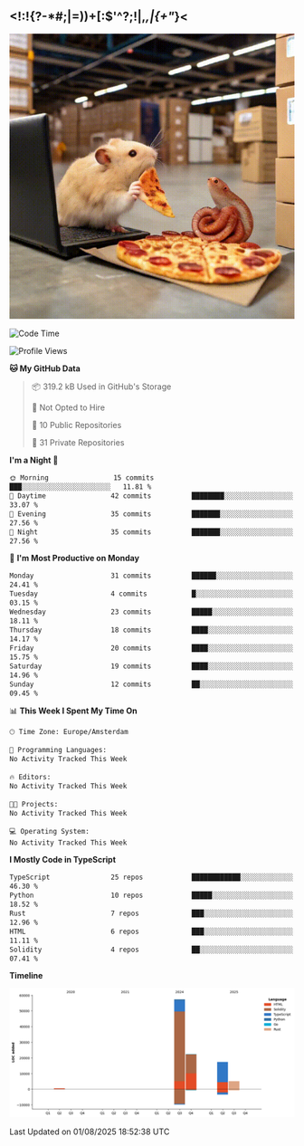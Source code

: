 ## <!:!{?-*#;|=))+[:$'^?;!|,_,|{\+"_}<

![hamster is coding in front of pc at warehouse. and then, squid eats the pizza](/public/image/0.gif)

<!--START_SECTION:waka-->
![Code Time](http://img.shields.io/badge/Code%20Time-279%20hrs%2043%20mins-blue)

![Profile Views](http://img.shields.io/badge/Profile%20Views-0-blue)

**🐱 My GitHub Data** 

> 📦 319.2 kB Used in GitHub's Storage 
 > 
> 🚫 Not Opted to Hire
 > 
> 📜 10 Public Repositories 
 > 
> 🔑 31 Private Repositories 
 > 
**I'm a Night 🦉** 

```text
🌞 Morning                15 commits          ███░░░░░░░░░░░░░░░░░░░░░░   11.81 % 
🌆 Daytime                42 commits          ████████░░░░░░░░░░░░░░░░░   33.07 % 
🌃 Evening                35 commits          ███████░░░░░░░░░░░░░░░░░░   27.56 % 
🌙 Night                  35 commits          ███████░░░░░░░░░░░░░░░░░░   27.56 % 
```
📅 **I'm Most Productive on Monday** 

```text
Monday                   31 commits          ██████░░░░░░░░░░░░░░░░░░░   24.41 % 
Tuesday                  4 commits           █░░░░░░░░░░░░░░░░░░░░░░░░   03.15 % 
Wednesday                23 commits          █████░░░░░░░░░░░░░░░░░░░░   18.11 % 
Thursday                 18 commits          ████░░░░░░░░░░░░░░░░░░░░░   14.17 % 
Friday                   20 commits          ████░░░░░░░░░░░░░░░░░░░░░   15.75 % 
Saturday                 19 commits          ████░░░░░░░░░░░░░░░░░░░░░   14.96 % 
Sunday                   12 commits          ██░░░░░░░░░░░░░░░░░░░░░░░   09.45 % 
```


📊 **This Week I Spent My Time On** 

```text
🕑︎ Time Zone: Europe/Amsterdam

💬 Programming Languages: 
No Activity Tracked This Week

🔥 Editors: 
No Activity Tracked This Week

🐱‍💻 Projects: 
No Activity Tracked This Week

💻 Operating System: 
No Activity Tracked This Week
```

**I Mostly Code in TypeScript** 

```text
TypeScript               25 repos            ████████████░░░░░░░░░░░░░   46.30 % 
Python                   10 repos            █████░░░░░░░░░░░░░░░░░░░░   18.52 % 
Rust                     7 repos             ███░░░░░░░░░░░░░░░░░░░░░░   12.96 % 
HTML                     6 repos             ███░░░░░░░░░░░░░░░░░░░░░░   11.11 % 
Solidity                 4 repos             ██░░░░░░░░░░░░░░░░░░░░░░░   07.41 % 
```



**Timeline**

![Lines of Code chart](https://raw.githubusercontent.com/yosui/yosui/master/assets/bar_graph.png)


 Last Updated on 01/08/2025 18:52:38 UTC
<!--END_SECTION:waka-->

